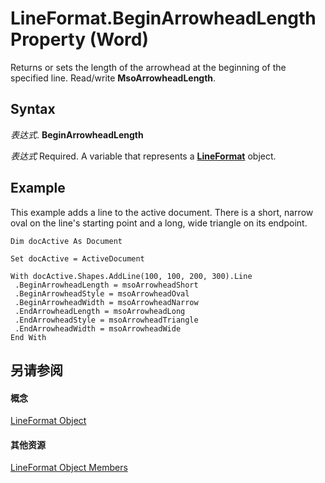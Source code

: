 
# LineFormat.BeginArrowheadLength Property (Word)

Returns or sets the length of the arrowhead at the beginning of the specified line. Read/write  **MsoArrowheadLength**.


## Syntax

 _表达式_. **BeginArrowheadLength**

 _表达式_ Required. A variable that represents a **[LineFormat](28fabccb-d03f-3466-9d07-ea3ebc4cdd11.md)** object.


## Example

This example adds a line to the active document. There is a short, narrow oval on the line's starting point and a long, wide triangle on its endpoint.


```
Dim docActive As Document 
 
Set docActive = ActiveDocument 
 
With docActive.Shapes.AddLine(100, 100, 200, 300).Line 
 .BeginArrowheadLength = msoArrowheadShort 
 .BeginArrowheadStyle = msoArrowheadOval 
 .BeginArrowheadWidth = msoArrowheadNarrow 
 .EndArrowheadLength = msoArrowheadLong 
 .EndArrowheadStyle = msoArrowheadTriangle 
 .EndArrowheadWidth = msoArrowheadWide 
End With
```


## 另请参阅


#### 概念


[LineFormat Object](28fabccb-d03f-3466-9d07-ea3ebc4cdd11.md)
#### 其他资源


[LineFormat Object Members](http://msdn.microsoft.com/library/775fcd1f-f4be-f607-c63b-4ae952b7c524%28Office.15%29.aspx)